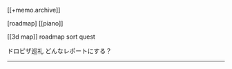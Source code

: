 [[+memo.archive]]



[roadmap]
[[piano]]

[[3d map]]
roadmap
sort quest


ドロピザ巡礼
どんなレポートにする？










---




